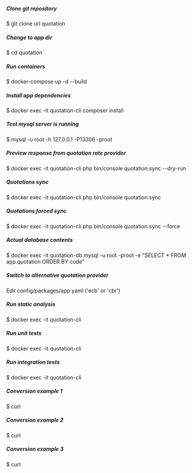 ##### Clone git repository
$ git clone url quotation

##### Change to app dir
$ cd quotation

##### Run containers
$ docker-compose up -d --build

##### Install app dependencies
$ docker exec -it quotation-cli composer install

##### Test mysql server is running
$ mysql -u root -h 127.0.0.1 -P13306 -proot

##### Preview response from quotation rate provider
$ docker exec -it quotation-cli php bin/console quotation:sync --dry-run

##### Quotations sync
$ docker exec -it quotation-cli php bin/console quotation:sync

##### Quotations forced sync
$ docker exec -it quotation-cli php bin/console quotation:sync --force

##### Actual database contents
$ docker exec -it quotation-db mysql -u root -proot -e "SELECT * FROM app.quotation ORDER BY code" 

##### Switch to alternative quotation provider
Edit config/packages/app.yaml ('ecb' or 'cbr')

##### Run static analysis
$ docker exec -it quotation-cli 

##### Run unit tests
$ docker exec -it quotation-cli 

##### Run integration tests
$ docker exec -it quotation-cli 

##### Conversion example 1
$ curl  

##### Conversion example 2
$ curl

##### Conversion example 3
$ curl 
